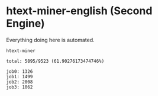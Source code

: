 # htext-miner-english (Second Engine)

Everything doing here is automated.

```
htext-miner

total: 5895/9523 (61.90276173474746%)

job0: 1326
job1: 1499
job2: 2008
job3: 1062
```